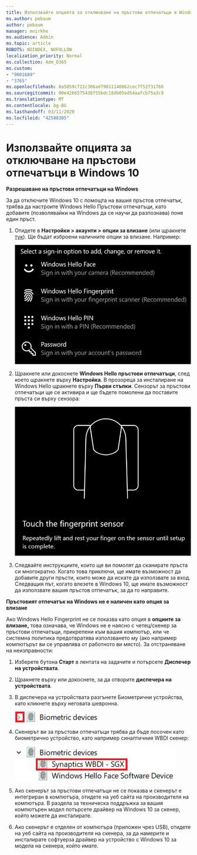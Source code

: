 ```yaml
---
title: Използвайте опцията за отключване на пръстови отпечатъци в Windows 10
ms.author: pebaum
author: pebaum
manager: mnirkhe
ms.audience: Admin
ms.topic: article
ROBOTS: NOINDEX, NOFOLLOW
localization_priority: Normal
ms.collection: Adm_O365
ms.custom:
- "9001689"
- "3765"
ms.openlocfilehash: 8a5059c722c306ad79811140062cec7f52f31766
ms.sourcegitcommit: 00e4266575438f55bdc18db05ed54aafcb75a3c9
ms.translationtype: MT
ms.contentlocale: bg-BG
ms.lasthandoff: 03/11/2020
ms.locfileid: "42588305"
---
```

# <a name="use-fingerprint-unlock-option-in-windows-10"></a>Използвайте опцията за отключване на пръстови отпечатъци в Windows 10

**Разрешаване на пръстови отпечатъци на Windows**

За да отключите Windows 10 с помощта на вашия пръстов отпечатък, трябва да настроите Windows Hello Пръстови отпечатъци, като добавите (позволявайки на Windows да се научи да разпознава) поне един пръст. 

1. Отидете в **Настройки > акаунти > опции за влизане** (или щракнете [тук](ms-settings:signinoptions?activationSource=GetHelp)). Ще бъдат изброени наличните опции за влизане. Например:

    ![Опции за влизане.](media/sign-in-options.png)

2. Щракнете или докоснете **Windows Hello пръстови отпечатъци**, след което щракнете върху **Настройка**. В прозореца за инсталиране на Windows Hello щракнете върху **Първи стъпки**. Сензорът за пръстови отпечатъци ще се активира и ще бъдете помолени да поставите пръста си върху сензора:

   ![Сензор за пръстови отпечатъци.](media/fingerprint-sensor.png)

3. Следвайте инструкциите, които ще ви помолят да сканирате пръста си многократно. Когато това приключи, ще имате възможност да добавите други пръсти, които може да искате да използвате за вход. Следващия път, когато влезете в Windows 10, ще имате възможност да използвате вашия пръстов отпечатък, за да го направите.

**Пръстовият отпечатък на Windows не е наличен като опция за влизане**

Ако Windows Hello Fingerprint не се показва като опция в **опциите за влизане,** това означава, че Windows не е наясно с четец/скенер за пръстови отпечатъци, прикрепени към вашия компютър, или че системна политика предотвратява използването му (ако например компютърът ви се управлява от работното ви място). За отстраняване на неизправности: 

1. Изберете бутона **Старт** в лентата на задачите и потърсете **Диспечер на устройствата**.

2. Щракнете върху или докоснете, за да отворите **диспечера на устройствата**.

3. В диспечера на устройствата разгънете Биометрични устройства, като кликнете върху неговата шевронна.

   ![Биометрични устройства.](media/biometric-devices.png)

4. Скенерът ви за пръстови отпечатъци трябва да бъде посочен като биометрично устройство, като например синаптичния WBDI скенер:

   ![Биометрични устройства.](media/biometric-devices-expanded.png)

5. Ако скенерът за пръстови отпечатъци не се показва и скенерът е интегриран в компютъра, отидете на уеб сайта на производителя на компютъра. В раздела за техническа поддръжка за вашия компютърен модел потърсете драйвер на Windows 10 за скенер, който можете да инсталирате.

6. Ако скенерът е отделен от компютъра (приложен чрез USB), отидете на уеб сайта на производителя на скенера, за да намерите и инсталирате софтуерза драйвер на устройство с Windows 10 за модела на скенера, който имате.
